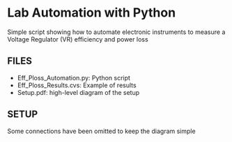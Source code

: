 Lab Automation with Python
==========================

Simple script showing how to automate electronic instruments to measure a Voltage Regulator (VR) efficiency and power loss

FILES
-----

- Eff_Ploss_Automation.py: Python script
- Eff_Ploss_Results.cvs: Example of results
- Setup.pdf: high-level diagram of the setup

SETUP
-----

Some connections have been omitted to keep the diagram simple